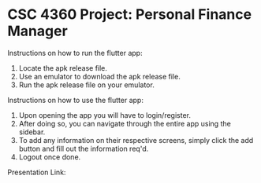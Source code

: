 # CSC 4360 Project: Personal Finance Manager

Instructions on how to run the flutter app:
  1. Locate the apk release file.
  2. Use an emulator to download the apk release file.
  3. Run the apk release file on your emulator.

Instructions on how to use the flutter app:
  1. Upon opening the app you will have to login/register.
  2. After doing so, you can navigate through the entire app using the sidebar.
  3. To add any information on their respective screens, simply click the add button and fill out the information req'd.
  4. Logout once done.

Presentation Link: 
